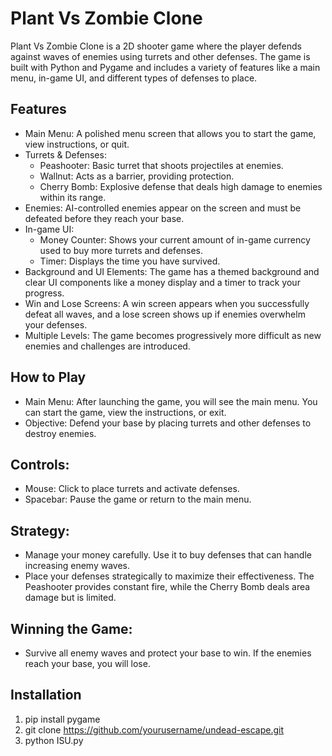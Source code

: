# Plant Vs Zombie Clone
Plant Vs Zombie Clone is a 2D shooter game where the player defends against waves of enemies using turrets and other defenses. The game is built with Python and Pygame and includes a variety of features like a main menu, in-game UI, and different types of defenses to place.

## Features
- Main Menu: A polished menu screen that allows you to start the game, view instructions, or quit.
- Turrets & Defenses:
  - Peashooter: Basic turret that shoots projectiles at enemies.
  - Wallnut: Acts as a barrier, providing protection.
  - Cherry Bomb: Explosive defense that deals high damage to enemies within its range.
- Enemies: AI-controlled enemies appear on the screen and must be defeated before they reach your base.
- In-game UI:
  - Money Counter: Shows your current amount of in-game currency used to buy more turrets and defenses.
  - Timer: Displays the time you have survived.
- Background and UI Elements: The game has a themed background and clear UI components like a money display and a timer to track your progress.
- Win and Lose Screens: A win screen appears when you successfully defeat all waves, and a lose screen shows up if enemies overwhelm your defenses.
- Multiple Levels: The game becomes progressively more difficult as new enemies and challenges are introduced.
## How to Play
- Main Menu: After launching the game, you will see the main menu. You can start the game, view the instructions, or exit.
- Objective: Defend your base by placing turrets and other defenses to destroy enemies.
## Controls:
- Mouse: Click to place turrets and activate defenses.
- Spacebar: Pause the game or return to the main menu.
## Strategy:
  - Manage your money carefully. Use it to buy defenses that can handle increasing enemy waves.
  - Place your defenses strategically to maximize their effectiveness. The Peashooter provides constant fire, while the Cherry Bomb deals area damage but is limited.
## Winning the Game: 
- Survive all enemy waves and protect your base to win. If the enemies reach your base, you will lose.

## Installation
1. pip install pygame
2. git clone https://github.com/yourusername/undead-escape.git
3. python ISU.py
